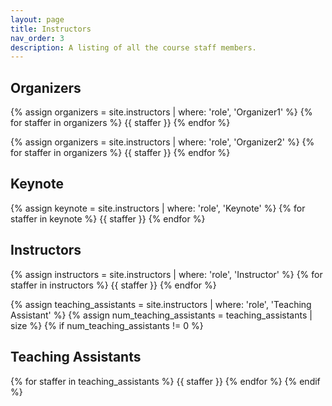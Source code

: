 ```yaml
---
layout: page
title: Instructors
nav_order: 3
description: A listing of all the course staff members.
---
```


## Organizers

{% assign organizers = site.instructors | where: 'role', 'Organizer1' %}
{% for staffer in organizers %}
{{ staffer }}
{% endfor %}

{% assign organizers = site.instructors | where: 'role', 'Organizer2' %}
{% for staffer in organizers %}
{{ staffer }}
{% endfor %}

## Keynote

{% assign keynote = site.instructors | where: 'role', 'Keynote' %}
{% for staffer in keynote %}
{{ staffer }}
{% endfor %}

## Instructors

{% assign instructors = site.instructors | where: 'role', 'Instructor' %}
{% for staffer in instructors %}
{{ staffer }}
{% endfor %}

{% assign teaching_assistants = site.instructors | where: 'role', 'Teaching Assistant' %}
{% assign num_teaching_assistants = teaching_assistants | size %}
{% if num_teaching_assistants != 0 %}

## Teaching Assistants

{% for staffer in teaching_assistants %}
{{ staffer }}
{% endfor %}
{% endif %}
